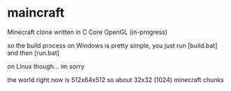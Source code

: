 # maincraft
Minecraft clone written in C Core OpenGL (in-progress)

so the build process on Windows is pretty simple, you just run [build.bat] and then [run.bat]

on Linux though... im sorry

the world right now is 512x64x512 so about 32x32 (1024) minecraft chunks
